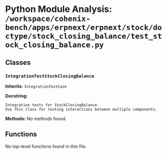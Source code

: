 # Python Module Analysis: `/workspace/cohenix-bench/apps/erpnext/erpnext/stock/doctype/stock_closing_balance/test_stock_closing_balance.py`

## Classes

### `IntegrationTestStockClosingBalance`
**Inherits:** `IntegrationTestCase`


**Docstring:**
```
Integration tests for StockClosingBalance.
Use this class for testing interactions between multiple components.
```

**Methods:**
No methods found.




## Functions

No top-level functions found in this file.
